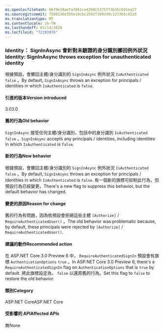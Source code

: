 ```yaml
---
ms.openlocfilehash: 6679e38aefa7d61ce430dc5375ff3b35c641ea27
ms.sourcegitcommit: 7588136e355e10cbc2582f389c90c127363c02a5
ms.translationtype: MT
ms.contentlocale: zh-TW
ms.lasthandoff: 03/14/2020
ms.locfileid: "72393976"
---
```

### <a name="identity-signinasync-throws-exception-for-unauthenticated-identity"></a><span data-ttu-id="3c9fc-101">Identity： SignInAsync 會針對未驗證的身分識別擲回例外狀況</span><span class="sxs-lookup"><span data-stu-id="3c9fc-101">Identity: SignInAsync throws exception for unauthenticated identity</span></span>

<span data-ttu-id="3c9fc-102">根據預設，會擲回主體/身分識別的 `SignInAsync` 例外狀況 `IsAuthenticated` `false` 。</span><span class="sxs-lookup"><span data-stu-id="3c9fc-102">By default, `SignInAsync` throws an exception for principals / identities in which `IsAuthenticated` is `false`.</span></span>

#### <a name="version-introduced"></a><span data-ttu-id="3c9fc-103">引進的版本</span><span class="sxs-lookup"><span data-stu-id="3c9fc-103">Version introduced</span></span>

<span data-ttu-id="3c9fc-104">3.0</span><span class="sxs-lookup"><span data-stu-id="3c9fc-104">3.0</span></span>

#### <a name="old-behavior"></a><span data-ttu-id="3c9fc-105">舊的行為</span><span class="sxs-lookup"><span data-stu-id="3c9fc-105">Old behavior</span></span>

<span data-ttu-id="3c9fc-106">`SignInAsync` 接受任何主體/身分識別，包括中的身分識別 `IsAuthenticated` `false` 。</span><span class="sxs-lookup"><span data-stu-id="3c9fc-106">`SignInAsync` accepts any principals / identities, including identities in which `IsAuthenticated` is `false`.</span></span>

#### <a name="new-behavior"></a><span data-ttu-id="3c9fc-107">新的行為</span><span class="sxs-lookup"><span data-stu-id="3c9fc-107">New behavior</span></span>

<span data-ttu-id="3c9fc-108">根據預設，會擲回主體/身分識別的 `SignInAsync` 例外狀況 `IsAuthenticated` `false` 。</span><span class="sxs-lookup"><span data-stu-id="3c9fc-108">By default, `SignInAsync` throws an exception for principals / identities in which `IsAuthenticated` is `false`.</span></span> <span data-ttu-id="3c9fc-109">有一個新的旗標可抑制此行為，但預設行為已經變更。</span><span class="sxs-lookup"><span data-stu-id="3c9fc-109">There's a new flag to suppress this behavior, but the default behavior has changed.</span></span>

#### <a name="reason-for-change"></a><span data-ttu-id="3c9fc-110">變更的原因</span><span class="sxs-lookup"><span data-stu-id="3c9fc-110">Reason for change</span></span>

<span data-ttu-id="3c9fc-111">舊的行為有問題，因為依預設會拒絕這些主體 `[Authorize]`  /  `RequireAuthenticatedUser()` 。</span><span class="sxs-lookup"><span data-stu-id="3c9fc-111">The old behavior was problematic because, by default, these principals were rejected by `[Authorize]` / `RequireAuthenticatedUser()`.</span></span>

#### <a name="recommended-action"></a><span data-ttu-id="3c9fc-112">建議的動作</span><span class="sxs-lookup"><span data-stu-id="3c9fc-112">Recommended action</span></span>

<span data-ttu-id="3c9fc-113">在 ASP.NET Core 3.0 Preview 6 中， `RequireAuthenticatedSignIn` 預設會有旗標 `AuthenticationOptions` `true` 。</span><span class="sxs-lookup"><span data-stu-id="3c9fc-113">In ASP.NET Core 3.0 Preview 6, there's a `RequireAuthenticatedSignIn` flag on `AuthenticationOptions` that is `true` by default.</span></span> <span data-ttu-id="3c9fc-114">將此旗標設定為， `false` 以還原舊的行為。</span><span class="sxs-lookup"><span data-stu-id="3c9fc-114">Set this flag to `false` to restore the old behavior.</span></span>

#### <a name="category"></a><span data-ttu-id="3c9fc-115">類別</span><span class="sxs-lookup"><span data-stu-id="3c9fc-115">Category</span></span>

<span data-ttu-id="3c9fc-116">ASP.NET Core</span><span class="sxs-lookup"><span data-stu-id="3c9fc-116">ASP.NET Core</span></span>

#### <a name="affected-apis"></a><span data-ttu-id="3c9fc-117">受影響的 API</span><span class="sxs-lookup"><span data-stu-id="3c9fc-117">Affected APIs</span></span>

<span data-ttu-id="3c9fc-118">無</span><span class="sxs-lookup"><span data-stu-id="3c9fc-118">None</span></span>

<!-- 

#### Affected APIs

Not detectable via API analysis

-->
